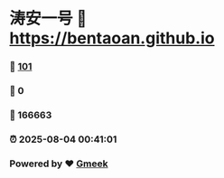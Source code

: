 # 涛安一号 :link: https://bentaoan.github.io 
### :page_facing_up: [101](https://bentaoan.github.io/tag.html) 
### :speech_balloon: 0 
### :hibiscus: 166663 
### :alarm_clock: 2025-08-04 00:41:01 
### Powered by :heart: [Gmeek](https://github.com/Meekdai/Gmeek)
